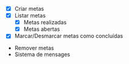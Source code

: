 - [X] Criar metas
- [X] Listar metas 
    - [X] Metas realizadas
    - [X] Metas abertas
- [X] Marcar/Desmarcar metas como concluídas
- Remover metas
- Sistema de mensages
